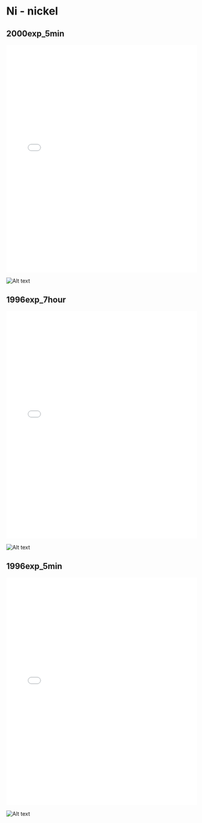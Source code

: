 # Ni - nickel

## 2000exp_5min

<iframe src="../Ni_2000exp_5min.html" width="100%" height="600px" frameborder="0"></iframe>

![Alt text](Ni_2000exp_5min.png)

## 1996exp_7hour

<iframe src="../Ni_1996exp_7hour.html" width="100%" height="600px" frameborder="0"></iframe>

![Alt text](Ni_1996exp_7hour.png)

## 1996exp_5min

<iframe src="../Ni_1996exp_5min.html" width="100%" height="600px" frameborder="0"></iframe>

![Alt text](Ni_1996exp_5min.png)

